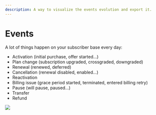 ```yaml
---
description: A way to visualize the events evolution and export it.
---
```


# Events

A lot of things happen on your subscriber base every day:

* Activation (initial purchase, offer started...)
* Plan change (subscription upgraded, crossgraded, downgraded)
* Renewal (renewed, deferred)
* Cancellation (renewal disabled, enabled...)
* Reactivation
* Billing issue (grace period started, terminated, entered billing retry)
* Pause (will pause, paused...)
* Transfer
* Refund

![](https://files.gitbook.com/v0/b/gitbook-x-prod.appspot.com/o/spaces%2FGgUdOzhqa07uh7nB2iZA%2Fuploads%2F1IxOFocIcAh3cyRAN6jq%2FCapture%20d%E2%80%99e%CC%81cran%202021-10-20%20a%CC%80%2016.33.18.png?alt=media\&token=c5569251-7561-47d3-83bc-6861ff837c26)
